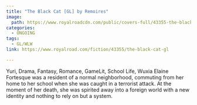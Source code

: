 ```yaml
---
title: "The Black Cat [GL] by Remoires"
image:
  path: https://www.royalroadcdn.com/public/covers-full/43355-the-black-cat-gl.jpg
categories:
  - ONGOING
tags:
  - GL/WLW
link: https://www.royalroad.com/fiction/43355/the-black-cat-gl

---
```

Yuri, Drama, Fantasy, Romance, GameLit, School Life, Wuxia
Elaine Fortesque was a resident of a normal neighborhood, commuting from her home to her school when she was caught in a terrorist attack. At the moment of her death, she was spirited away into a foreign world with a new identity and nothing to rely on but a system.

